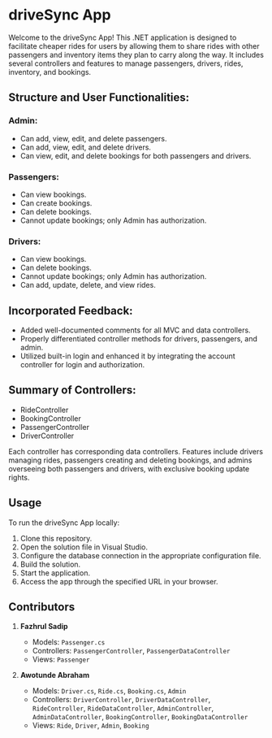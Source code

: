 # driveSync App

Welcome to the driveSync App! This .NET application is designed to facilitate cheaper rides for users by allowing them to share rides with other passengers and inventory items they plan to carry along the way. It includes several controllers and features to manage passengers, drivers, rides, inventory, and bookings.

## Structure and User Functionalities:

### Admin:
- Can add, view, edit, and delete passengers.
- Can add, view, edit, and delete drivers.
- Can view, edit, and delete bookings for both passengers and drivers.

### Passengers:
- Can view bookings.
- Can create bookings.
- Can delete bookings.
- Cannot update bookings; only Admin has authorization.

### Drivers:
- Can view bookings.
- Can delete bookings.
- Cannot update bookings; only Admin has authorization.
- Can add, update, delete, and view rides.

## Incorporated Feedback:
- Added well-documented comments for all MVC and data controllers.
- Properly differentiated controller methods for drivers, passengers, and admin.
- Utilized built-in login and enhanced it by integrating the account controller for login and authorization.

## Summary of Controllers:
- RideController
- BookingController
- PassengerController
- DriverController

Each controller has corresponding data controllers. Features include drivers managing rides, passengers creating and deleting bookings, and admins overseeing both passengers and drivers, with exclusive booking update rights.

## Usage

To run the driveSync App locally:

1. Clone this repository.
2. Open the solution file in Visual Studio.
3. Configure the database connection in the appropriate configuration file.
4. Build the solution.
5. Start the application.
6. Access the app through the specified URL in your browser.

## Contributors

1. **Fazhrul Sadip**
   - Models: `Passenger.cs`
   - Controllers: `PassengerController`, `PassengerDataController`
   - Views: `Passenger`

2. **Awotunde Abraham**
   - Models: `Driver.cs`, `Ride.cs`, `Booking.cs`, `Admin`
   - Controllers: `DriverController`, `DriverDataController`, `RideController`, `RideDataController`, `AdminController`, `AdminDataController`, `BookingController`, `BookingDataController`
   - Views: `Ride`, `Driver`, `Admin`, `Booking`
